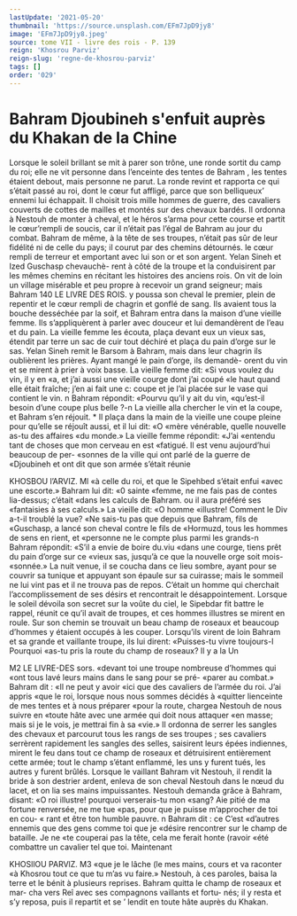 ```yaml
---
lastUpdate: '2021-05-20'
thumbnail: 'https://source.unsplash.com/EFm7JpD9jy8'
image: 'EFm7JpD9jy8.jpeg'
source: tome VII - livre des rois - P. 139
reign: 'Khosrou Parviz'
reign-slug: 'regne-de-khosrou-parviz'
tags: []
order: '029'
---
```


# Bahram Djoubineh s'enfuit auprès du Khakan de la Chine

Lorsque le soleil brillant se mit à parer son trône, une ronde sortit du camp du roi; elle ne vit personne dans l’enceinte des tentes de Bahram , les tentes étaient debout, mais personne ne parut. La ronde revint et rapporta ce qui s’était passé au roi,
dont le cœur fut affligé, parce que son belliqueux’ ennemi lui échappait. Il choisit trois mille hommes de guerre, des cavaliers couverts de cottes de mailles et montés sur des chevaux bardés. Il ordonna à Nestouh de monter à cheval, et le héros s’arma
pour cette course et partit le cœur’rempli de soucis,
car il n’était pas l’égal de Bahram au jour du
combat.
Bahram de même, à la tête de ses troupes, n’était pas sûr de leur fidélité ni de celle du pays; il courut par des chemins détournés. le cœur rempli
de terreur et emportant avec lui son or et son argent. Yelan Sineh et Ized Guschasp chevauchè- rent à côté de la troupe et la conduisirent par les mêmes chemins en récitant les histoires des anciens rois. On vit de loin un village misérable et peu propre à recevoir un grand seigneur; mais Bahram
140 LE LIVRE DES ROIS.
y poussa son cheval le premier, plein de repentir et le cœur rempli de chagrin et gonflé de sang. Ils avaient tous la bouche desséchée par la soif, et Bahram entra dans la maison d’une vieille femme.
Ils s’appliquèrent à parler avec douceur et lui demandèrent de l’eau et du pain. La vieille femme
les écouta, plaça devant eux un vieux sas, étendit
par terre un sac de cuir tout déchiré et plaça du
pain d’orge sur le sas. Yelan Sineh remit le Barsom
à Bahram, mais dans leur chagrin ils oublièrent les prières. Ayant mangé le pain d’orge, ils demandè-
orent du vin et se mirent à prier à voix basse. La vieille femme dit: «Si vous voulez du vin, il y en «a, et j’ai aussi une vieille courge dont j’ai coupé
«le haut quand elle était fraîche; j’en ai fait une
c: coupe et je l’ai placée sur le vase qui contient le vin. n
Bahram répondit: «Pourvu qu’il y ait du vin, «qu’est-il besoin d’une coupe plus belle ?-n La vieille
alla chercher le vin et la coupe, et Bahram s’en
réjouit. \*
Il plaça dans la main de la vieille une coupe
pleine pour qu’elle se réjouît aussi, et il lui dit: «O
«mère vénérable, quelle nouvelle as-tu des affaires
«du monde.» La vieille femme répondit: «J’ai «entendu tant de choses que mon cerveau en est «fatigué. Il est venu aujourd’hui beaucoup de per- «sonnes de la ville qui ont parlé de la guerre de «Djoubineh et ont dit que son armée s’était réunie

KHOSBOU l’ARVIZ. Ml «à celle du roi, et que le Sipehbed s’était enfui
«avec une escorte.» Bahram lui dit: «0 sainte «femme, ne me fais pas de contes lia-dessus; c’était «dans les calculs de Bahram. ou il aura préféré ses «fantaisies à ses calculs.» La vieille dit: «O homme «illustre! Comment le Div a-t-il troublé la vue? «Ne sais-tu pas que depuis que Bahram, fils de «Guschasp, a lancé son cheval contre le fils de «Hormuzd, tous les hommes de sens en rient, et «personne ne le compte plus parmi les grands-n
Bahram répondit: «S’il a envie de boire du.viu
«dans une courge, tiens prêt du pain d’orge sur ce
«vieux sas, jusqu’à ce que la nouvelle orge soit mois- «sonnée.» La nuit venue, il se coucha dans ce lieu sombre, ayant pour se couvrir sa tunique et appuyant son épaule sur sa cuirasse; mais le sommeil ne lui vint pas et il ne trouva pas de repos. C’était un homme qui cherchait l’accomplissement de ses désirs et rencontrait le désappointement.
Lorsque le soleil dévoila son secret sur la voûte
du ciel, le Sipebdar fit battre le rappel, réunit ce qu’il avait de troupes, et ces hommes illustres se mirent en roule. Sur son chemin se trouvait un beau champ de roseaux et beaucoup d’hommes y étaient occupés à les couper. Lorsqu’ils virent de
loin Bahram et sa grande et vaillante troupe, ils lui dirent: «Puisses-tu vivre toujours-l Pourquoi «as-tu pris la route du champ de roseaux? Il y a la
Un

M2 LE LIVRE-DES sors.
«devant toi une troupe nombreuse d’hommes qui «ont tous lavé leurs mains dans le sang pour se pré- «parer au combat.» Bahram dit : «Il ne peut y avoir «ici que des cavaliers de l’armée du roi. J’ai appris
«que le roi, lorsque nous nous sommes décidés à «quitter lienceinte de mes tentes et à nous préparer «pour la route, chargea Nestouh de nous suivre en «toute hâte avec une armée qui doit nous attaquer
«en masse; mais si je le vois, je mettrai fin à sa «vie.» Il ordonna de serrer les sangles des chevaux
et parcourut tous les rangs de ses troupes ; ses cavaliers serrèrent rapidement les sangles des selles,
saisirent leurs épées indiennes, mirent le feu dans tout ce champ de roseaux et détruisirent entièrement cette armée; tout le champ s’étant enflammé, les
uns y furent tués, les autres y furent brûlés.
Lorsque le vaillant Bahram vit Nestouh, il rendit la bride à son destrier ardent, enleva de son cheval Nestouh dans le nœud du lacet, et on lia ses mains impuissantes. Nestouh demanda grâce à Bahram, disant: «O roi illustre! pourquoi verserais-tu mon «sang? Aie pitié de ma fortune renversée, ne me tue
«pas, pour que je puisse m’approcher de toi en cou-
« rant et être ton humble pauvre. n Bahram dit : ce C’est «d’autres ennemis que des gens comme toi que je «désire rencontrer sur le champ de bataille. Je ne
«te couperai pas la tête, cela me ferait honte (ravoir «été combattre un cavalier tel que toi. Maintenant

KHOSllOU PARVlZ. M3 «que je le lâche (le mes mains, cours et va raconter
«à Khosrou tout ce que tu m’as vu faire.» Nestouh,
à ces paroles, baisa la terre et le bénit à plusieurs reprises. Bahram quitta le champ de roseaux et mar- cha vers Reî avec ses compagnons vaillants et fortu- nés; il y resta et s’y reposa, puis il repartit et se ’
lendit en toute hâte auprès du Khakan.
